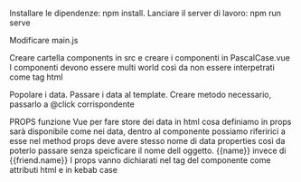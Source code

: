 <!-- 1 -->
Installare le dipendenze: npm install.
Lanciare il server di lavoro: npm run serve

<!-- 2 -->
Modificare main.js

<!-- 3 -->
Creare cartella components in src e creare i componenti in PascalCase.vue
I componenti devono essere multi world così da non essere interpetrati come tag html

<!-- 4 -->
Popolare i data.
Passare i data al template.
Creare metodo necessario, passarlo a @click corrispondente

<!-- 5 -->
PROPS
funzione Vue per fare store dei data in html
cosa definiamo in props sarà disponibile come nei data, dentro al componente
possiamo riferirici a esse nel method
props deve avere stesso nome di data properties così da poterlo passare senza speicficare il nome dell oggetto. {{name}} invece di {{friend.name}}
I props vanno dichiarati nel tag del componente come attributi html e in kebab case
